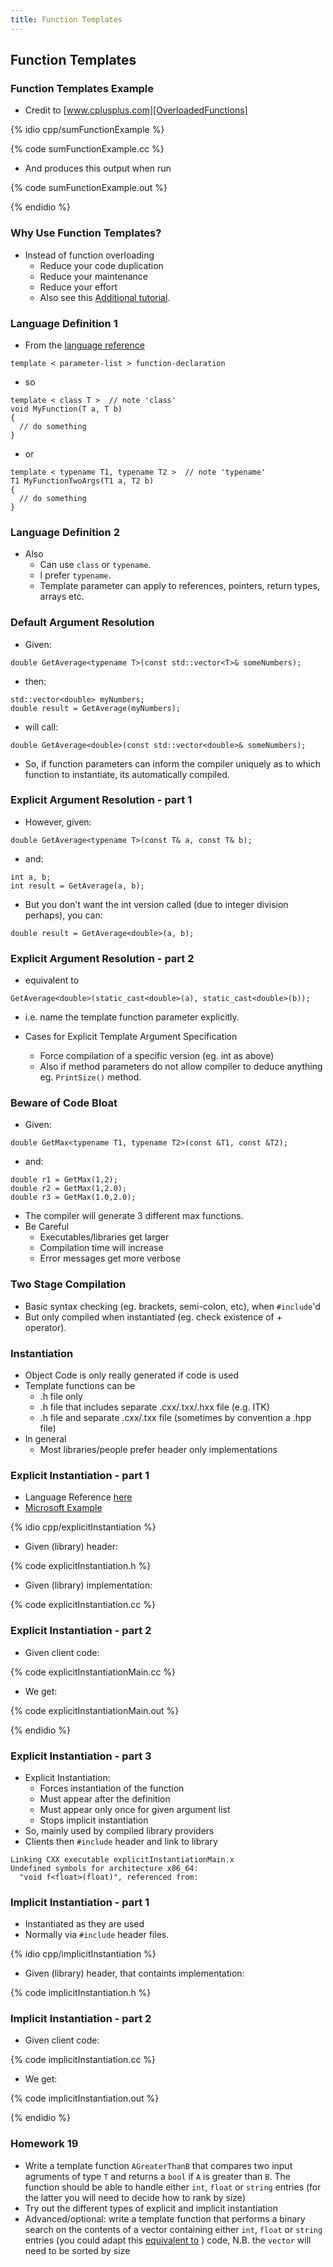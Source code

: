```yaml
---
title: Function Templates
---
```


## Function Templates

### Function Templates Example

* Credit to [www.cplusplus.com][OverloadedFunctions]

{% idio cpp/sumFunctionExample %}

{% code sumFunctionExample.cc  %}

* And produces this output when run

{% code sumFunctionExample.out %}

{% endidio %}


### Why Use Function Templates?

* Instead of function overloading
    * Reduce your code duplication
    * Reduce your maintenance
    * Reduce your effort
    * Also see this [Additional tutorial][TemplatesTutorial].


### Language Definition 1

* From the [language reference](http://en.cppreference.com/w/cpp/language/function_template)


```
template < parameter-list > function-declaration
```

* so

```
template < class T >  // note 'class'
void MyFunction(T a, T b)
{
  // do something
}
```

* or

```
template < typename T1, typename T2 >  // note 'typename'
T1 MyFunctionTwoArgs(T1 a, T2 b)
{
  // do something
}
```


### Language Definition 2

* Also
    * Can use ```class``` or ```typename```.
    * I prefer ```typename```.
    * Template parameter can apply to references, pointers, return types, arrays etc.


### Default Argument Resolution

* Given:

```
double GetAverage<typename T>(const std::vector<T>& someNumbers);
```

* then:

```
std::vector<double> myNumbers;
double result = GetAverage(myNumbers);
```

* will call:

```
double GetAverage<double>(const std::vector<double>& someNumbers);
```

* So, if function parameters can inform the compiler uniquely as to which function to instantiate, its automatically compiled.


### Explicit Argument Resolution - part 1

* However, given:

```
double GetAverage<typename T>(const T& a, const T& b);
```

* and:

```
int a, b;
int result = GetAverage(a, b);
```

* But you don't want the int version called (due to integer division perhaps), you can:

```
double result = GetAverage<double>(a, b);
```


### Explicit Argument Resolution - part 2

* equivalent to 

```GetAverage<double>(static_cast<double>(a), static_cast<double>(b));```

* i.e. name the template function parameter explicitly.

* Cases for Explicit Template Argument Specification
    * Force compilation of a specific version (eg. int as above)
    * Also if method parameters do not allow compiler to deduce anything eg. ```PrintSize()``` method.


### Beware of Code Bloat

* Given:

```
double GetMax<typename T1, typename T2>(const &T1, const &T2);
```

* and:

```
double r1 = GetMax(1,2);
double r2 = GetMax(1,2.0);
double r3 = GetMax(1.0,2.0);
```

* The compiler will generate 3 different max functions.
* Be Careful
    * Executables/libraries get larger
    * Compilation time will increase
    * Error messages get more verbose


### Two Stage Compilation

* Basic syntax checking (eg. brackets, semi-colon, etc), when ```#include```'d
* But only compiled when instantiated (eg. check existence of + operator).


### Instantiation

* Object Code is only really generated if code is used
* Template functions can be
    * .h file only
    * .h file that includes separate .cxx/.txx/.hxx file (e.g. ITK)
    * .h file and separate .cxx/.txx file (sometimes by convention a .hpp file)
* In general
    * Most libraries/people prefer header only implementations


### Explicit Instantiation - part 1

* Language Reference [here][FunctionTemplate]
* [Microsoft Example][ExplicitInstantiationMicrosoft]

{% idio cpp/explicitInstantiation %}

* Given (library) header:

{% code explicitInstantiation.h %}

* Given (library) implementation:

{% code explicitInstantiation.cc %}


### Explicit Instantiation - part 2

* Given client code:

{% code explicitInstantiationMain.cc %}

* We get:

{% code explicitInstantiationMain.out %}

{% endidio %}


### Explicit Instantiation - part 3

* Explicit Instantiation:
    * Forces instantiation of the function
    * Must appear after the definition
    * Must appear only once for given argument list
    * Stops implicit instantiation
* So, mainly used by compiled library providers
* Clients then ```#include``` header and link to library

```
Linking CXX executable explicitInstantiationMain.x
Undefined symbols for architecture x86_64:
  "void f<float>(float)", referenced from:
```


### Implicit Instantiation - part 1

* Instantiated as they are used
* Normally via ```#include``` header files.

{% idio cpp/implicitInstantiation %}

* Given (library) header, that containts implementation:

{% code implicitInstantiation.h %}


### Implicit Instantiation - part 2

* Given client code:

{% code implicitInstantiation.cc %}

* We get:

{% code implicitInstantiation.out %}

{% endidio %}

### Homework 19

* Write a template function `AGreaterThanB` that compares two input agruments of type `T` and returns a `bool` if `A` is greater than `B`. The function should be able to handle either `int`,  `float` or `string` entries (for the latter you will need to decide how to rank by size) 
* Try out the different types of explicit and implicit instantiation 
* Advanced/optional: write a template function that performs a binary search on the contents of a vector containing either `int`,  `float` or `string` entries (you could adapt this [equivalent to](http://www.cplusplus.com/reference/algorithm/find/) ) code, N.B. the `vector` will need to be sorted by size

[OverloadedFunctions]: http://www.cplusplus.com/doc/tutorial/functions2 'Overloaded Functions and Template Functions'
[FunctionTemplate]: http://en.cppreference.com/w/cpp/language/function_template 'Function Template Reference'
[TemplatesTutorial]: http://www.codeproject.com/Articles/257589/An-Idiots-Guide-to-Cplusplus-Templates-Part 'Templates Tutorial'
[ExplicitInstantiationDisc]: http://stackoverflow.com/questions/2351148/explicit-instantiation-when-is-it-used 'Explicit Instantiation Discussion'
[ExplicitInstantiationMicrosoft]: http://msdn.microsoft.com/en-us/library/by56e477%28VS.80%29.aspx 'Microsoft Explicit Instantiation Example'
